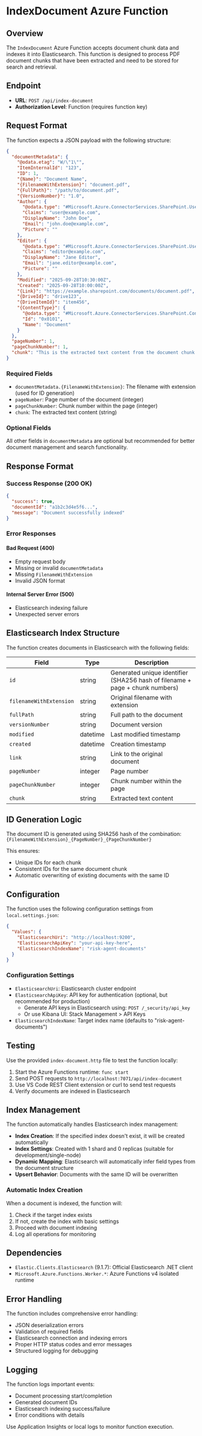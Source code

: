 # IndexDocument Azure Function

## Overview

The `IndexDocument` Azure Function accepts document chunk data and indexes it into Elasticsearch. This function is designed to process PDF document chunks that have been extracted and need to be stored for search and retrieval.

## Endpoint

- **URL**: `POST /api/index-document`
- **Authorization Level**: Function (requires function key)

## Request Format

The function expects a JSON payload with the following structure:

```json
{
  "documentMetadata": {
    "@odata.etag": "W/\"1\"",
    "ItemInternalId": "123", 
    "ID": 1,
    "{Name}": "Document Name",
    "{FilenameWithExtension}": "document.pdf",
    "{FullPath}": "/path/to/document.pdf",
    "{VersionNumber}": "1.0",
    "Author": {
      "@odata.type": "#Microsoft.Azure.ConnectorServices.SharePoint.User",
      "Claims": "user@example.com",
      "DisplayName": "John Doe",
      "Email": "john.doe@example.com",
      "Picture": ""
    },
    "Editor": {
      "@odata.type": "#Microsoft.Azure.ConnectorServices.SharePoint.User", 
      "Claims": "editor@example.com",
      "DisplayName": "Jane Editor",
      "Email": "jane.editor@example.com",
      "Picture": ""
    },
    "Modified": "2025-09-28T10:30:00Z",
    "Created": "2025-09-28T10:00:00Z",
    "{Link}": "https://example.sharepoint.com/documents/document.pdf",
    "{DriveId}": "drive123",
    "{DriveItemId}": "item456",
    "{ContentType}": {
      "@odata.type": "#Microsoft.Azure.ConnectorServices.SharePoint.ContentType",
      "Id": "0x0101",
      "Name": "Document"
    }
  },
  "pageNumber": 1,
  "pageChunkNumber": 1,
  "chunk": "This is the extracted text content from the document chunk."
}
```

### Required Fields

- `documentMetadata.{FilenameWithExtension}`: The filename with extension (used for ID generation)
- `pageNumber`: Page number of the document (integer)
- `pageChunkNumber`: Chunk number within the page (integer)
- `chunk`: The extracted text content (string)

### Optional Fields

All other fields in `documentMetadata` are optional but recommended for better document management and search functionality.

## Response Format

### Success Response (200 OK)
```json
{
  "success": true,
  "documentId": "a1b2c3d4e5f6...", 
  "message": "Document successfully indexed"
}
```

### Error Responses

#### Bad Request (400)
- Empty request body
- Missing or invalid `documentMetadata`
- Missing `FilenameWithExtension`
- Invalid JSON format

#### Internal Server Error (500)
- Elasticsearch indexing failure
- Unexpected server errors

## Elasticsearch Index Structure

The function creates documents in Elasticsearch with the following fields:

| Field | Type | Description |
|-------|------|-------------|
| `id` | string | Generated unique identifier (SHA256 hash of filename + page + chunk numbers) |
| `filenameWithExtension` | string | Original filename with extension |
| `fullPath` | string | Full path to the document |
| `versionNumber` | string | Document version |
| `modified` | datetime | Last modified timestamp |
| `created` | datetime | Creation timestamp |
| `link` | string | Link to the original document |
| `pageNumber` | integer | Page number |
| `pageChunkNumber` | integer | Chunk number within the page |
| `chunk` | string | Extracted text content |

## ID Generation Logic

The document ID is generated using SHA256 hash of the combination:
`{FilenameWithExtension}_{PageNumber}_{PageChunkNumber}`

This ensures:
- Unique IDs for each chunk
- Consistent IDs for the same document chunk
- Automatic overwriting of existing documents with the same ID

## Configuration

The function uses the following configuration settings from `local.settings.json`:

```json
{
  "Values": {
    "ElasticsearchUri": "http://localhost:9200",
    "ElasticsearchApiKey": "your-api-key-here",
    "ElasticsearchIndexName": "risk-agent-documents"
  }
}
```

### Configuration Settings

- `ElasticsearchUri`: Elasticsearch cluster endpoint
- `ElasticsearchApiKey`: API key for authentication (optional, but recommended for production)
  - Generate API keys in Elasticsearch using: `POST /_security/api_key` 
  - Or use Kibana UI: Stack Management > API Keys
- `ElasticsearchIndexName`: Target index name (defaults to "risk-agent-documents")

## Testing

Use the provided `index-document.http` file to test the function locally:

1. Start the Azure Functions runtime: `func start`
2. Send POST requests to `http://localhost:7071/api/index-document`
3. Use VS Code REST Client extension or curl to send test requests
4. Verify documents are indexed in Elasticsearch

## Index Management

The function automatically handles Elasticsearch index management:

- **Index Creation**: If the specified index doesn't exist, it will be created automatically
- **Index Settings**: Created with 1 shard and 0 replicas (suitable for development/single-node)
- **Dynamic Mapping**: Elasticsearch will automatically infer field types from the document structure
- **Upsert Behavior**: Documents with the same ID will be overwritten

### Automatic Index Creation

When a document is indexed, the function will:

1. Check if the target index exists
2. If not, create the index with basic settings
3. Proceed with document indexing
4. Log all operations for monitoring

## Dependencies

- `Elastic.Clients.Elasticsearch` (9.1.7): Official Elasticsearch .NET client
- `Microsoft.Azure.Functions.Worker.*`: Azure Functions v4 isolated runtime

## Error Handling

The function includes comprehensive error handling:
- JSON deserialization errors
- Validation of required fields
- Elasticsearch connection and indexing errors
- Proper HTTP status codes and error messages
- Structured logging for debugging

## Logging

The function logs important events:
- Document processing start/completion
- Generated document IDs
- Elasticsearch indexing success/failure
- Error conditions with details

Use Application Insights or local logs to monitor function execution.